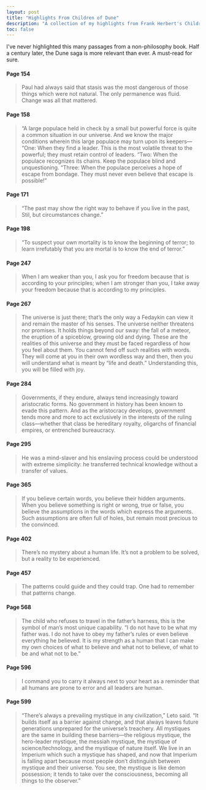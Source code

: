 ```yaml
---
layout: post
title: "Highlights From Children of Dune"
description: "A collection of my highlights from Frank Herbert's Children of Dune."
toc: false
---
```


I've never highlighted this many passages from a non-philosophy book. Half a century later, the Dune saga is more relevant than ever. A must-read for sure.

#### Page 154

> Paul had always said that stasis was the most dangerous of those things which were not natural. The only permanence was fluid. Change was all that mattered.

#### Page 158

> “A large populace held in check by a small but powerful force is quite a common situation in our universe. And we know the major conditions wherein this large populace may turn upon its keepers— “One: When they find a leader. This is the most volatile threat to the powerful; they must retain control of leaders. “Two: When the populace recognizes its chains. Keep the populace blind and unquestioning. “Three: When the populace perceives a hope of escape from bondage. They must never even believe that escape is possible!”

#### Page 171

> “The past may show the right way to behave if you live in the past, Stil, but circumstances change.”

#### Page 198

> “To suspect your own mortality is to know the beginning of terror; to learn irrefutably that you are mortal is to know the end of terror.”

#### Page 247

> When I am weaker than you, I ask you for freedom because that is according to your principles; when I am stronger than you, I take away your freedom because that is according to my principles.

#### Page 267

> The universe is just there; that’s the only way a Fedaykin can view it and remain the master of his senses. The universe neither threatens nor promises. It holds things beyond our sway: the fall of a meteor, the eruption of a spiceblow, growing old and dying. These are the realities of this universe and they must be faced regardless of how you feel about them. You cannot fend off such realities with words. They will come at you in their own wordless way and then, then you will understand what is meant by “life and death.” Understanding this, you will be filled with joy.

#### Page 284

> Governments, if they endure, always tend increasingly toward aristocratic forms. No government in history has been known to evade this pattern. And as the aristocracy develops, government tends more and more to act exclusively in the interests of the ruling class—whether that class be hereditary royalty, oligarchs of financial empires, or entrenched bureaucracy.

#### Page 295

> He was a mind-slaver and his enslaving process could be understood with extreme simplicity: he transferred technical knowledge without a transfer of values.

#### Page 365

> If you believe certain words, you believe their hidden arguments. When you believe something is right or wrong, true or false, you believe the assumptions in the words which express the arguments. Such assumptions are often full of holes, but remain most precious to the convinced.

#### Page 402

> There’s no mystery about a human life. It’s not a problem to be solved, but a reality to be experienced.

#### Page 457

> The patterns could guide and they could trap. One had to remember that patterns change.

#### Page 568

> The child who refuses to travel in the father’s harness, this is the symbol of man’s most unique capability. “I do not have to be what my father was. I do not have to obey my father’s rules or even believe everything he believed. It is my strength as a human that I can make my own choices of what to believe and what not to believe, of what to be and what not to be.”

#### Page 596

> I command you to carry it always next to your heart as a reminder that all humans are prone to error and all leaders are human.

#### Page 599

> “There’s always a prevailing mystique in any civilization,” Leto said. “It builds itself as a barrier against change, and that always leaves future generations unprepared for the universe’s treachery. All mystiques are the same in building these barriers—the religious mystique, the hero-leader mystique, the messiah mystique, the mystique of science/technology, and the mystique of nature itself. We live in an Imperium which such a mystique has shaped, and now that Imperium is falling apart because most people don’t distinguish between mystique and their universe. You see, the mystique is like demon possession; it tends to take over the consciousness, becoming all things to the observer.”
